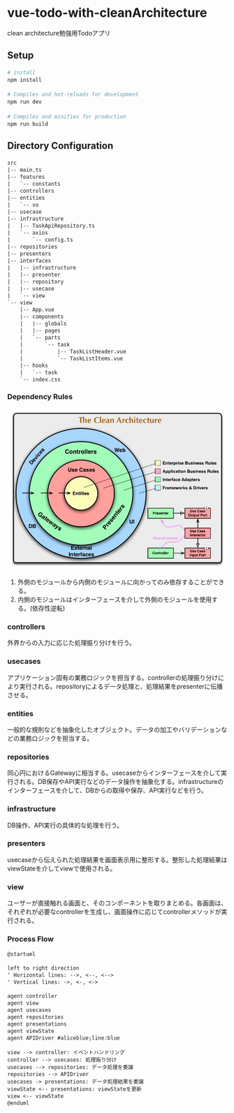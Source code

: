 # vue-todo-with-cleanArchitecture

clean architecture勉強用Todoアプリ

## Setup

```bash
# install
npm install

# Compiles and hot-reloads for development
npm run dev

# Compiles and minifies for production
npm run build
```

## Directory Configuration

```
src
|-- main.ts
|-- features
|   `-- constants
|-- controllers
|-- entities
|   `-- vo
|-- usecase
|-- infrastructure
|   |-- TaskApiRepository.ts
|   `-- axios
|       `-- config.ts
|-- repositories
|-- presenters
|-- interfaces
|   |-- infrastructure
|   |-- presenter
|   |-- repository
|   |-- usecase
|   `-- view
`-- view
    |-- App.vue
    |-- components
    |   |-- globals
    |   |-- pages
    |   `-- parts
    |       `-- task
    |           |-- TaskListHeader.vue
    |           `-- TaskListItems.vue
    |-- hooks
    |   `-- task
    `-- index.css
```

### Dependency Rules

![clean-architecture](./public//clean-architecture.png)

1. 外側のモジュールから内側のモジュールに向かってのみ依存することができる。
2. 内側のモジュールはインターフェースを介して外側のモジュールを使用する。(依存性逆転)

### controllers

外界からの入力に応じた処理振り分けを行う。

### usecases

アプリケーション固有の業務ロジックを担当する。controllerの処理振り分けにより実行される。repositoryによるデータ処理と、処理結果をpresenterに伝播させる。

### entities

一般的な規則などを抽象化したオブジェクト。データの加工やバリデーションなどの業務ロジックを担当する。

### repositories

同心円におけるGatewayに相当する。usecaseからインターフェースを介して実行される。DB保存やAPI実行などのデータ操作を抽象化する。infrastructureのインターフェースを介して、DBからの取得や保存、API実行などを行う。

### infrastructure

DB操作、API実行の具体的な処理を行う。

### presenters

usecaseから伝えられた処理結果を画面表示用に整形する。整形した処理結果はviewStateを介してviewで使用される。

### view

ユーザーが直接触れる画面と、そのコンポーネントを取りまとめる。各画面は、それぞれが必要なcontrollerを生成し、画面操作に応じてcontrollerメソッドが実行される。

### Process Flow

```plantuml
@startuml

left to right direction
' Horizontal lines: -->, <--, <-->
' Vertical lines: ->, <-, <->

agent controller
agent view
agent usecases
agent repositories
agent presentations
agent viewState
agent APIDriver #aliceblue;line:blue

view --> controller: イベントハンドリング
controller --> usecases: 処理振り分け
usecases --> repositories: データ処理を委譲
repositories --> APIDriver
usecases -> presentations: データ処理結果を委譲
viewState <-- presentations: viewStateを更新
view <-- viewState
@enduml
```
